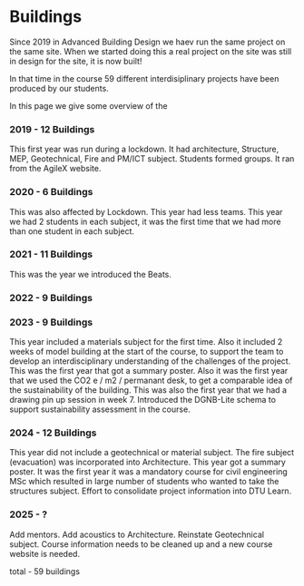 # Buildings

Since 2019 in Advanced Building Design we haev run the same project on the same site. When we started doing this a real project on the site was still in design for the site, it is now built!

In that time in the course 59 different interdisiplinary projects have been produced by our students.

In this page we give some overview of the 

### 2019 - 12 Buildings
This first year was run during a lockdown. It had architecture, Structure, MEP, Geotechnical, Fire and PM/ICT subject. Students formed groups. It ran from the AgileX website.
### 2020 - 6 Buildings
This was also affected by Lockdown. This year had less teams. This year we had 2 students in each subject, it was the first time that we had more than one student in each subject.
### 2021 - 11 Buildings
This was the year we introduced the Beats.
### 2022 - 9 Buildings
### 2023 - 9 Buildings
This year included a materials subject for the first time. Also it included 2 weeks of model building at the start of the course, to support the team to develop an interdisciplinary understanding of the challenges of the project. This was the first year that got a summary poster. Also it was the first year that we used the CO2 e / m2 / permanant desk, to get a comparable idea of the sustainability of the building. This was also the first year that we had a drawing pin up session in week 7. Introduced the DGNB-Lite schema to support sustainability assessment in the course.
### 2024 - 12 Buildings
This year did not include a geotechnical or material subject. The fire subject (evacuation) was incorporated into Architecture. This year got a summary poster. It was the first year it was a mandatory course for civil engineering MSc which resulted in large number of students who wanted to take the structures subject. Effort to consolidate project information into DTU Learn.
### 2025 - ?
Add mentors. Add acoustics to Architecture. Reinstate Geotechnical subject. Course information needs to be cleaned up and a new course website is needed.

total - 59 buildings
